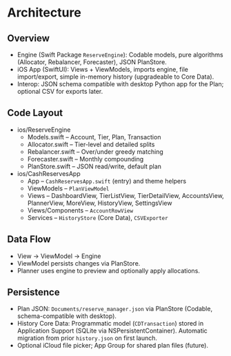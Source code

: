 # Architecture

## Overview
- Engine (Swift Package `ReserveEngine`): Codable models, pure algorithms (Allocator, Rebalancer, Forecaster), JSON PlanStore.
- iOS App (SwiftUI): Views + ViewModels, imports engine, file import/export, simple in-memory history (upgradeable to Core Data).
- Interop: JSON schema compatible with desktop Python app for the Plan; optional CSV for exports later.

## Code Layout
- ios/ReserveEngine
  - Models.swift – Account, Tier, Plan, Transaction
  - Allocator.swift – Tier-level and detailed splits
  - Rebalancer.swift – Over/under greedy matching
  - Forecaster.swift – Monthly compounding
  - PlanStore.swift – JSON read/write, default plan
- ios/CashReservesApp
  - App – `CashReservesApp.swift` (entry) and theme helpers
  - ViewModels – `PlanViewModel`
  - Views – DashboardView, TierListView, TierDetailView, AccountsView, PlannerView, MoreView, HistoryView, SettingsView
  - Views/Components – `AccountRowView`
  - Services – `HistoryStore` (Core Data), `CSVExporter`

## Data Flow
- View → ViewModel → Engine
- ViewModel persists changes via PlanStore.
- Planner uses engine to preview and optionally apply allocations.

## Persistence
- Plan JSON: `Documents/reserve_manager.json` via PlanStore (Codable, schema-compatible with desktop).
- History Core Data: Programmatic model (`CDTransaction`) stored in Application Support (SQLite via NSPersistentContainer). Automatic migration from prior `history.json` on first launch.
- Optional iCloud file picker; App Group for shared plan files (future).
